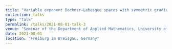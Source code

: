 ```yaml
---
title: "Variable exponent Bochner–Lebesgue spaces with symmetric gradient structure"
collection: talks
type: "Talk"
permalink: /talks/2021-08-01-talk-3
venue: "Seminar of the Department of Applied Mathematics, University of Freiburg"
date: 2021-08-01
location: "Freiburg im Breisgau, Germany"
---
```


